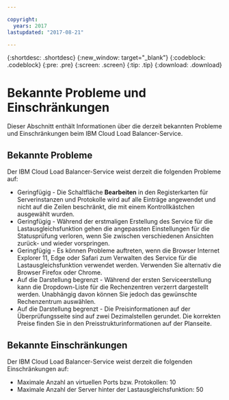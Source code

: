 ```yaml
---

copyright:
  years: 2017
lastupdated: "2017-08-21"

---
```


{:shortdesc: .shortdesc}
{:new_window: target="_blank"}
{:codeblock: .codeblock}
{:pre: .pre}
{:screen: .screen}
{:tip: .tip}
{:download: .download}

# Bekannte Probleme und Einschränkungen
Dieser Abschnitt enthält Informationen über die derzeit bekannten Probleme und Einschränkungen beim IBM Cloud Load Balancer-Service.

## Bekannte Probleme
Der IBM Cloud Load Balancer-Service weist derzeit die folgenden Probleme auf:

* Geringfügig - Die Schaltfläche **Bearbeiten** in den Registerkarten für Serverinstanzen und Protokolle wird auf alle Einträge angewendet und nicht auf die Zeilen beschränkt, die mit einem Kontrollkästchen ausgewählt wurden. 
* Geringfügig - Während der erstmaligen Erstellung des Service für die Lastausgleichsfunktion gehen die angepassten Einstellungen für die Statusprüfung verloren, wenn Sie zwischen verschiedenen Ansichten zurück- und wieder vorspringen.
* Geringfügig - Es können Probleme auftreten, wenn die Browser Internet Explorer 11, Edge oder Safari zum Verwalten des Service für die Lastausgleichsfunktion verwendet werden. Verwenden Sie alternativ die Browser Firefox oder Chrome. 
* Auf die Darstellung begrenzt - Während der ersten Serviceerstellung kann die Dropdown-Liste für die Rechenzentren verzerrt dargestellt werden. Unabhängig davon können Sie jedoch das gewünschte Rechenzentrum auswählen.
* Auf die Darstellung begrenzt - Die Preisinformationen auf der Überprüfungsseite sind auf zwei Dezimalstellen gerundet. Die korrekten Preise finden Sie in den Preisstrukturinformationen auf der Planseite.

## Bekannte Einschränkungen
Der IBM Cloud Load Balancer-Service weist derzeit die folgenden Einschränkungen auf: 

* Maximale Anzahl an virtuellen Ports bzw. Protokollen: 10
* Maximale Anzahl der Server hinter der Lastausgleichsfunktion: 50
